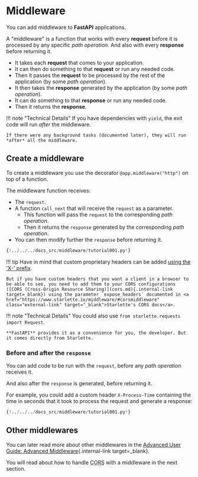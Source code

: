 # Middleware

You can add middleware to **FastAPI** applications.

A "middleware" is a function that works with every **request** before it is processed by any specific _path operation_. And also with every **response** before returning it.

- It takes each **request** that comes to your application.
- It can then do something to that **request** or run any needed code.
- Then it passes the **request** to be processed by the rest of the application (by some _path operation_).
- It then takes the **response** generated by the application (by some _path operation_).
- It can do something to that **response** or run any needed code.
- Then it returns the **response**.

!!! note "Technical Details"
If you have dependencies with `yield`, the exit code will run _after_ the middleware.

    If there were any background tasks (documented later), they will run *after* all the middleware.

## Create a middleware

To create a middleware you use the decorator `@app.middleware("http")` on top of a function.

The middleware function receives:

- The `request`.
- A function `call_next` that will receive the `request` as a parameter.
  - This function will pass the `request` to the corresponding _path operation_.
  - Then it returns the `response` generated by the corresponding _path operation_.
- You can then modify further the `response` before returning it.

```Python hl_lines="8-9  11  14"
{!../../../docs_src/middleware/tutorial001.py!}
```

!!! tip
Have in mind that custom proprietary headers can be added <a href="https://developer.mozilla.org/en-US/docs/Web/HTTP/Headers" class="external-link" target="_blank">using the 'X-' prefix</a>.

    But if you have custom headers that you want a client in a browser to be able to see, you need to add them to your CORS configurations ([CORS (Cross-Origin Resource Sharing)](cors.md){.internal-link target=_blank}) using the parameter `expose_headers` documented in <a href="https://www.starlette.io/middleware/#corsmiddleware" class="external-link" target="_blank">Starlette's CORS docs</a>.

!!! note "Technical Details"
You could also use `from starlette.requests import Request`.

    **FastAPI** provides it as a convenience for you, the developer. But it comes directly from Starlette.

### Before and after the `response`

You can add code to be run with the `request`, before any _path operation_ receives it.

And also after the `response` is generated, before returning it.

For example, you could add a custom header `X-Process-Time` containing the time in seconds that it took to process the request and generate a response:

```Python hl_lines="10  12-13"
{!../../../docs_src/middleware/tutorial001.py!}
```

## Other middlewares

You can later read more about other middlewares in the [Advanced User Guide: Advanced Middleware](../advanced/middleware.md){.internal-link target=\_blank}.

You will read about how to handle <abbr title="Cross-Origin Resource Sharing">CORS</abbr> with a middleware in the next section.
